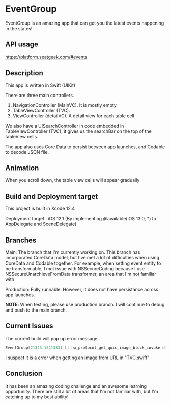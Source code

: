 # EventGroup

EventGroup is an amazing app that can get you the latest events happening in the states!

## API usage

https://platform.seatgeek.com/#events

## Description

This app is written in Swift (UIKit)

There are three main controllers.
1. NavigationController (MainVC). It is mostly empty
2. TableViewController (TVC). 
3. ViewController (detailVC). A detail view for each table cell

We also have a UISearchController in code embedded in TableViewController (TVC), it gives us the searchBar on the top of the tableView cells. 

The app also uses Core Data to persist between app launches, and Codable to decode JSON file.

## Animation

When you scroll down, the table view cells will appear gradually

## Build and Deployment target

This project is built in Xcode 12.4

Deployment target : iOS 12.1 (By implementing  @available(iOS 13.0, *) to AppDelegate and SceneDelegate)

## Branches

Main:           The branch that I'm currently working on. This branch has incorporated CoreData model, but I've met a lot of difficulties when using CoreData and Codable together. For example, when setting event entity to be transformable, I met issue with NSSecureCoding because I use NSSecureUnarchieveFromData transformer, an area that I'm not familiar with

Production: Fully runnable. However, it does not have persistance across app launches. 

**NOTE**: When testing, please use production branch. I will continue to debug and push to the main branch.  


## Current Issues

The current build will pop up error message

```swift
EventGroup[21343:1321333] [] nw_protocol_get_quic_image_block_invoke dlopen libquic failed
```

I suspect it is a error when getting an image from URL in "TVC.swift"

## Conclusion

It has been an amazing coding challenge and an awesome learning opportunity. There are still a lot of areas that I'm not familiar with, but I'm catching up to my best ability!
